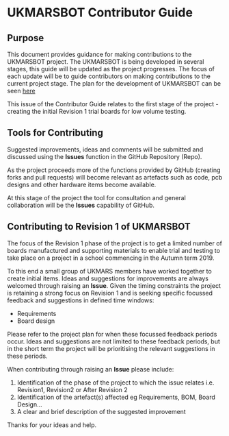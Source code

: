 # UKMARSBOT Contributor Guide
## Purpose
This document provides guidance for making contributions to the UKMARSBOT project. The UKMARSBOT is being developed in several stages, this guide will be updated as the project progresses. The focus of each update will be to guide contributors on making contributions to the current project stage.
The plan for the development of UKMARSBOT can be seen [here](UKMARSBOT-Project-Plan.pdf)

This issue of the Contributor Guide relates to the first stage of the project - creating the initial Revision 1 trial boards for low volume testing.
## Tools for Contributing
Suggested improvements, ideas and comments will be submitted and discussed using the __Issues__ function in the GitHub Repository (Repo).

As the project proceeds more of the functions provided by GitHub (creating forks and pull requests) will become relevant as artefacts such as code, pcb designs and other hardware items become available.

At this stage of the project the tool for consultation and general collaboration will be the __Issues__ capability of GitHub.
## Contributing to Revision 1 of UKMARSBOT
The focus of the Revision 1 phase of the project is to get a limited number of boards manufactured and supporting materials to enable trial and testing to take place on a project in a school commencing in the Autumn term 2019.

To this end a small group of UKMARS members have worked together to create initial items. Ideas and suggestions for improvements are always welcomed through raising an __Issue__. Given the timing constraints the project is retaining a strong focus on Revision 1 and is seeking specific focussed feedback and suggestions in defined time windows:
- Requirements
- Board design

Please refer to the project plan for when these focussed feedback periods occur.
Ideas and suggestions are not limited to these feedback periods, but in the short term the project will be prioritising the relevant suggestions in these periods.

When contributing through raising an __Issue__ please include:
1. Identification of the phase of the project to which the issue relates i.e. Revision1, Revision2 or After Revision 2
1. Identification of the artefact(s) affected eg Requirements, BOM, Board Design...
1. A clear and brief description of the suggested improvement

Thanks for your ideas and help.
